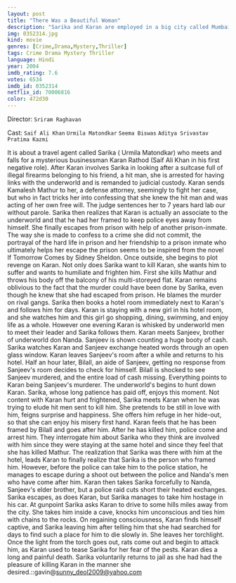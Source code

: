 ```yaml
---
layout: post
title: "There Was a Beautiful Woman"
description: "Sarika and Karan are employed in a big city called Mumbai in India. They meet, have a date, and find that they are attracted to each other. They do not know nor care of each others' backgrounds, and get married. They start to live in a small apartment. One day Karan asks Sarika to deliver a parcel for him via an Indian airline, which she does. The authorities stop her, and a search reveals that she was carrying drugs in the parcel, and she is arrested. After her arrest, Karan visits her and assures that this is all a big misunderstanding, and she will .."
img: 0352314.jpg
kind: movie
genres: [Crime,Drama,Mystery,Thriller]
tags: Crime Drama Mystery Thriller 
language: Hindi
year: 2004
imdb_rating: 7.6
votes: 6534
imdb_id: 0352314
netflix_id: 70006816
color: 472d30
---
```

Director: `Sriram Raghavan`  

Cast: `Saif Ali Khan` `Urmila Matondkar` `Seema Biswas` `Aditya Srivastav` `Pratima Kazmi` 

It is about a travel agent called Sarika ( Urmila Matondkar) who meets and falls for a mysterious businessman Karan Rathod (Saif Ali Khan in his first negative role). After Karan involves Sarika in looking after a suitcase full of illegal firearms belonging to his friend, a hit man, she is arrested for having links with the underworld and is remanded to judicial custody. Karan sends Kamalesh Mathur to her, a defense attorney, seemingly to fight her case, but who in fact tricks her into confessing that she knew the hit man and was acting of her own free will. The judge sentences her to 7 years hard lab our without parole. Sarika then realizes that Karan is actually an associate to the underworld and that he had her framed to keep police eyes away from himself. She finally escapes from prison with help of another prison-inmate. The way she is made to confess to a crime she did not commit, the portrayal of the hard life in prison and her friendship to a prison inmate who ultimately helps her escape the prison seems to be inspired from the novel If Tomorrow Comes by Sidney Sheldon. Once outside, she begins to plot revenge on Karan. Not only does Sarika want to kill Karan, she wants him to suffer and wants to humiliate and frighten him. First she kills Mathur and throws his body off the balcony of his multi-storeyed flat. Karan remains oblivious to the fact that the murder could have been done by Sarika, even though he knew that she had escaped from prison. He blames the murder on rival gangs. Sarika then books a hotel room immediately next to Karan's and follows him for days. Karan is staying with a new girl in his hotel room, and she watches him and this girl go shopping, dining, swimming, and enjoy life as a whole. However one evening Karan is whisked by underworld men to meet their leader and Sarika follows them. Karan meets Sanjeev, brother of underworld don Nanda. Sanjeev is shown counting a huge booty of cash. Sarika watches Karan and Sanjeev exchange heated words through an open glass window. Karan leaves Sanjeev's room after a while and returns to his hotel. Half an hour later, Bilall, an aide of Sanjeev, getting no response from Sanjeev's room decides to check for himself. Bilall is shocked to see Sanjeev murdered, and the entire load of cash missing. Everything points to Karan being Sanjeev's murderer. The underworld's begins to hunt down Karan. Sarika, whose long patience has paid off, enjoys this moment. Not content with Karan hurt and frightened, Sarika meets Karan when he was trying to elude hit men sent to kill him. She pretends to be still in love with him, feigns surprise and happiness. She offers him refuge in her hide-out, so that she can enjoy his misery first hand. Karan feels that he has been framed by Bilall and goes after him. After he has killed him, police come and arrest him. They interrogate him about Sarika who they think are involved with him since they were staying at the same hotel and since they feel that she has killed Mathur. The realization that Sarika was there with him at the hotel, leads Karan to finally realize that Sarika is the person who framed him. However, before the police can take him to the police station, he manages to escape during a shoot out between the police and Nanda's men who have come after him. Karan then takes Sarika forcefully to Nanda, Sanjeev's elder brother, but a police raid cuts short their heated exchanges. Sarika escapes, as does Karan, but Sarika manages to take him hostage in his car. At gunpoint Sarika asks Karan to drive to some hills miles away from the city. She takes him inside a cave, knocks him unconscious and ties him with chains to the rocks. On regaining consciousness, Karan finds himself captive, and Sarika leaving him after telling him that she had searched for days to find such a place for him to die slowly in. She leaves her torchlight. Once the light from the torch goes out, rats come out and begin to attack him, as Karan used to tease Sarika for her fear of the pests. Karan dies a long and painful death. Sarika voluntarily returns to jail as she had had the pleasure of killing Karan in the manner she desired.::gavin@sunny_deol2009@yahoo.com